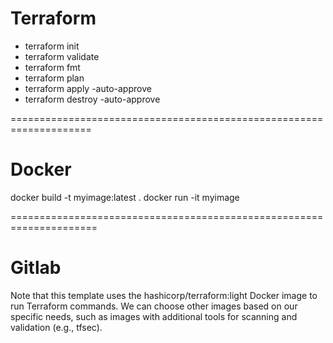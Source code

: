 # Terraform

- terraform init
- terraform validate
- terraform fmt
- terraform plan
- terraform apply -auto-approve
- terraform destroy -auto-approve


====================================================================

# Docker

docker build -t myimage:latest .
docker run -it myimage

=====================================================================

# Gitlab

Note that this template uses the hashicorp/terraform:light Docker image to run Terraform commands. We can choose other images based on our specific needs, such as images with additional tools for scanning and validation (e.g., tfsec).


